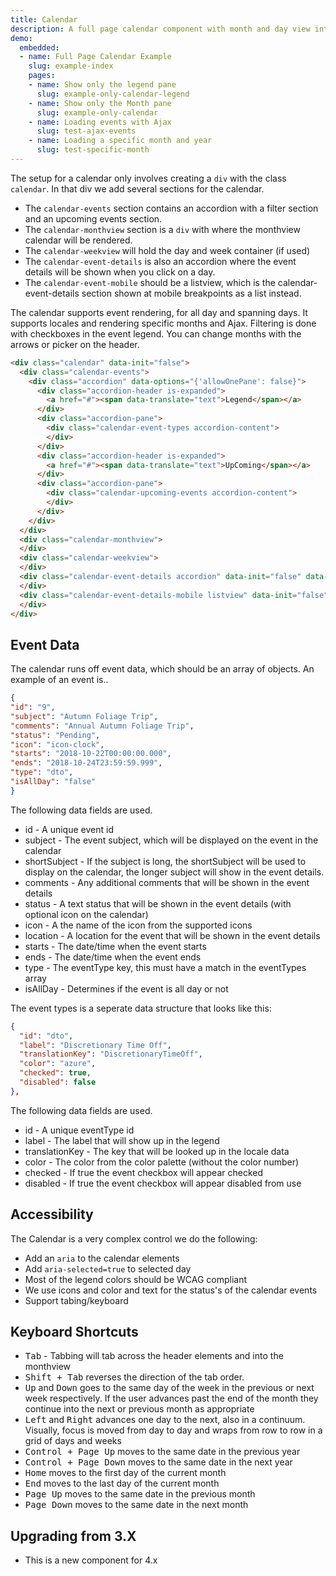 ```yaml
---
title: Calendar
description: A full page calendar component with month and day view integration.
demo:
  embedded:
  - name: Full Page Calendar Example
    slug: example-index
    pages:
    - name: Show only the legend pane
      slug: example-only-calendar-legend
    - name: Show only the Month pane
      slug: example-only-calendar
    - name: Loading events with Ajax
      slug: test-ajax-events
    - name: Loading a specific month and year
      slug: test-specific-month
---
```


The setup for a calendar only involves creating a `div` with the class `calendar`. In that div we add several sections for the calendar.

- The `calendar-events` section contains an accordion with a filter section and an upcoming events section.
- The `calendar-monthview` section is a `div` with where the monthview calendar will be rendered.
- The `calendar-weekview` will hold the day and week container (if used)
- The `calendar-event-details` is also an accordion where the event details will be shown when you click on a day.
- The `calendar-event-mobile` should be a listview, which is the calendar-event-details section shown at mobile breakpoints as a list instead.

The calendar supports event rendering, for all day and spanning days. It supports locales and rendering specific months and Ajax. Filtering is done with checkboxes in the event legend. You can change months with the arrows or picker on the header.

```html
<div class="calendar" data-init="false">
  <div class="calendar-events">
    <div class="accordion" data-options="{'allowOnePane': false}">
      <div class="accordion-header is-expanded">
        <a href="#"><span data-translate="text">Legend</span></a>
      </div>
      <div class="accordion-pane">
        <div class="calendar-event-types accordion-content">
        </div>
      </div>
      <div class="accordion-header is-expanded">
        <a href="#"><span data-translate="text">UpComing</span></a>
      </div>
      <div class="accordion-pane">
        <div class="calendar-upcoming-events accordion-content">
        </div>
      </div>
    </div>
  </div>
  <div class="calendar-monthview">
  </div>
  <div class="calendar-weekview">
  </div>
  <div class="calendar-event-details accordion" data-init="false" data-options="{'allowOnePane': false}">
  </div>
  <div class="calendar-event-details-mobile listview" data-init="false">
  </div>
</div>
```

## Event Data

The calendar runs off event data, which should be an array of objects. An example of an event is..

```JSON
{
"id": "9",
"subject": "Autumn Foliage Trip",
"comments": "Annual Autumn Foliage Trip",
"status": "Pending",
"icon": "icon-clock",
"starts": "2018-10-22T00:00:00.000",
"ends": "2018-10-24T23:59:59.999",
"type": "dto",
"isAllDay": "false"
}
```

The following data fields are used.

- id - A unique event id
- subject - The event subject, which will be displayed on the event in the calendar
- shortSubject - If the subject is long, the shortSubject will be used to display on the calendar, the longer subject will show in the event details.
- comments - Any additional comments that will be shown in the event details
- status - A text status that will be shown in the event details (with optional icon on the calendar)
- icon - A the name of the icon from the supported icons
- location - A location for the event that will be shown in the event details
- starts - The date/time when the event starts
- ends - The date/time when the event ends
- type - The eventType key, this must have a match in the eventTypes array
- isAllDay - Determines if the event is all day or not

The event types is a seperate data structure that looks like this:

```JSON
{
  "id": "dto",
  "label": "Discretionary Time Off",
  "translationKey": "DiscretionaryTimeOff",
  "color": "azure",
  "checked": true,
  "disabled": false
},
```

The following data fields are used.

- id - A unique eventType id
- label - The label that will show up in the legend
- translationKey - The key that will be looked up in the locale data
- color - The color from the color palette (without the color number)
- checked - If true the event checkbox will appear checked
- disabled - If true the event checkbox will appear disabled from use

## Accessibility

The Calendar is a very complex control we do the following:

- Add an `aria` to the calendar elements
- Add `aria-selected=true` to selected day
- Most of the legend colors should be WCAG compliant
- We use icons and color and text for the status's of the calendar events
- Support tabing/keyboard

## Keyboard Shortcuts

- <kbd>Tab</kbd> - Tabbing will tab across the header elements and into the monthview
- <kbd>Shift + Tab</kbd> reverses the direction of the tab order.
- <kbd>Up</kbd> and <kbd>Down</kbd> goes to the same day of the week in the previous or next week respectively. If the user advances past the end of the month they continue into the next or previous month as appropriate
- <kbd>Left</kbd> and <kbd>Right</kbd> advances one day to the next, also in a continuum. Visually, focus is moved from day to day and wraps from row to row in a grid of days and weeks
- <kbd>Control + Page Up</kbd> moves to the same date in the previous year
- <kbd>Control + Page Down</kbd> moves to the same date in the next year
- <kbd>Home</kbd> moves to the first day of the current month
- <kbd>End</kbd> moves to the last day of the current month
- <kbd>Page Up</kbd> moves to the same date in the previous month
- <kbd>Page Down</kbd> moves to the same date in the next month

## Upgrading from 3.X

- This is a new component for 4.x
